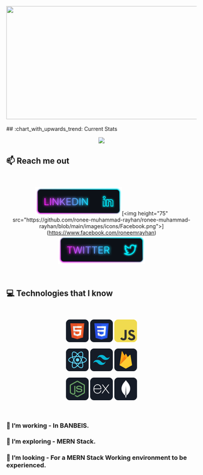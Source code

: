 <p align="center">
<a href="https://linkedin.com/in/roneemrayhan-rayhanworld">
<img width="600" height="300" src="https://i.ibb.co/wS53Bvq/creative-abstract-quantum-illustration-23-2149236239.jpg" />
</a>
</p>
## :chart_with_upwards_trend: Current Stats

<br />
<p align="center">
  <img width="60%" src="https://github-readme-streak-stats.herokuapp.com?user=ronee-muhammad-rayhan&theme=soft-green" />
</p>

## :mailbox: Reach me out

<br />

[<p align="center"><img height="75" src="https://github.com/ronee-muhammad-rayhan/ronee-muhammad-rayhan/blob/main/images/icons/Linkedin.png">]([https://www.facebook.com/roneemrayhan](https://linkedin.com/in/roneemrayhan-rayhanworld))[<img height="75" src="https://github.com/ronee-muhammad-rayhan/ronee-muhammad-rayhan/blob/main/images/icons/Facebook.png">](https://www.facebook.com/roneemrayhan)[<img height="75" src="https://github.com/ronee-muhammad-rayhan/ronee-muhammad-rayhan/blob/main/images/icons/Twitter.png"> </p>](https://twitter.com/RoneeMRayhanEdu)

<br />

## :computer: Technologies that I know

<br>
<p align="center">
<img src="https://github.com/ronee-muhammad-rayhan/ronee-muhammad-rayhan/blob/main/images/icons/HTML.png"/>
<img src="https://github.com/ronee-muhammad-rayhan/ronee-muhammad-rayhan/blob/main/images/icons/css.png"/>
<img src="https://github.com/ronee-muhammad-rayhan/ronee-muhammad-rayhan/blob/main/images/icons/JavaScript.png"/>
</p>
<p align="center">
<img src="https://github.com/ronee-muhammad-rayhan/ronee-muhammad-rayhan/blob/main/images/icons/react.png"/>
<img src="https://github.com/ronee-muhammad-rayhan/ronee-muhammad-rayhan/blob/main/images/icons/tailwind.png"/>
<img src="https://github.com/ronee-muhammad-rayhan/ronee-muhammad-rayhan/blob/main/images/icons/firebase.png"/>
</p>
<p align="center">
<img src="https://github.com/ronee-muhammad-rayhan/ronee-muhammad-rayhan/blob/main/images/icons/node.png"/>
<img src="https://github.com/ronee-muhammad-rayhan/ronee-muhammad-rayhan/blob/main/images/icons/express.png"/>
<img src="https://github.com/ronee-muhammad-rayhan/ronee-muhammad-rayhan/blob/main/images/icons/mongo.png"/>
</p><br/>

### 🔭 I’m working - In BANBEIS. 
### 🌱 I’m exploring - MERN Stack. 
### 👯 I’m looking - For a MERN Stack Working environment to be experienced.
